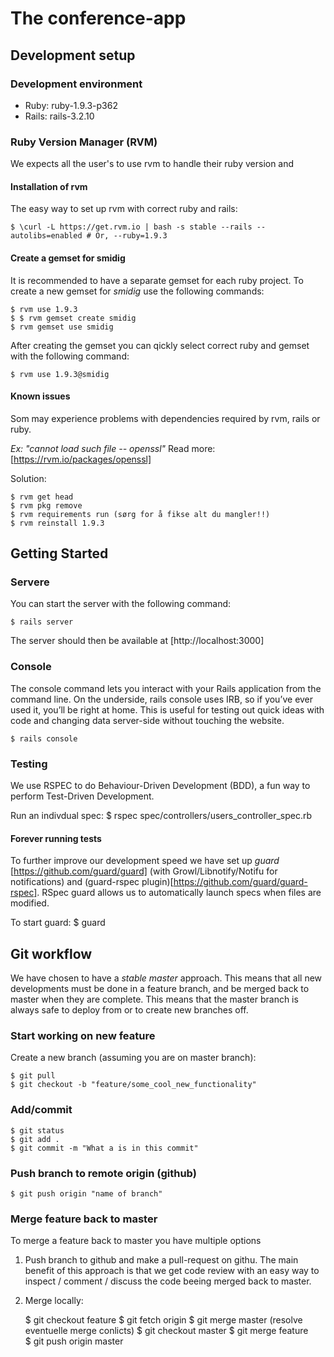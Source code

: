 The conference-app
==============

## Development setup

### Development environment
* Ruby: ruby-1.9.3-p362
* Rails: rails-3.2.10

### Ruby Version Manager (RVM)
We expects all the user's to use rvm to handle their ruby version and

#### Installation of rvm
The easy way to set up rvm with correct ruby and rails:

    $ \curl -L https://get.rvm.io | bash -s stable --rails --autolibs=enabled # Or, --ruby=1.9.3

#### Create a gemset for smidig
It is recommended to have a separate gemset for each ruby project.
To create a new gemset for *smidig* use the following commands:

    $ rvm use 1.9.3
    $ $ rvm gemset create smidig
    $ rvm gemset use smidig

After creating the gemset you can qickly select correct ruby and gemset with the following command:

    $ rvm use 1.9.3@smidig

#### Known issues
Som may experience problems with dependencies required by rvm, rails or ruby.

*Ex: "cannot load such file -- openssl"*
Read more: [https://rvm.io/packages/openssl]

Solution:

    $ rvm get head
    $ rvm pkg remove
    $ rvm requirements run (sørg for å fikse alt du mangler!!)
    $ rvm reinstall 1.9.3


## Getting Started

### Servere
You can start the server with the following command:

    $ rails server

The server should then be available at [http://localhost:3000]

### Console
The console command lets you interact with your Rails application from the command line. On the underside, rails console uses IRB, so if you’ve ever used it, you’ll be right at home. This is useful for testing out quick ideas with code and changing data server-side without touching the website.

    $ rails console


### Testing
We use RSPEC to do Behaviour-Driven Development (BDD), a fun way to perform Test-Driven Development.

Run an indivdual spec:
    $ rspec spec/controllers/users_controller_spec.rb

#### Forever running tests
To further improve our development speed we have set up *guard* [https://github.com/guard/guard]  (with Growl/Libnotify/Notifu for notifications) and (guard-rspec plugin)[https://github.com/guard/guard-rspec]. RSpec guard allows us to automatically launch specs when files are modified.

To start guard:
    $ guard


## Git workflow
We have chosen to have a *stable master* approach. This means that all new developments must be done in a feature branch, and be merged back to master when they are complete. This means that the master branch is always safe to deploy from or to create new branches off.


### Start working on new feature
Create a new branch (assuming you are on master branch):

    $ git pull
    $ git checkout -b "feature/some_cool_new_functionality"

### Add/commit
    $ git status
    $ git add .
    $ git commit -m "What a is in this commit"

### Push branch to remote origin (github)
    $ git push origin "name of branch"

### Merge feature back to master
To merge a feature back to master you have multiple options
1. Push branch to github and make a pull-request on githu. The main benefit of this approach is that we get code review with an easy way to inspect / comment / discuss the code beeing merged back to master.
2. Merge locally:

    $ git checkout feature
    $ git fetch origin
    $ git merge master
    (resolve eventuelle merge conlicts)
    $ git checkout master
    $ git merge feature
    $ git push origin master
